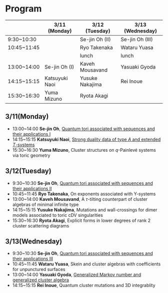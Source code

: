 <script type="text/x-mathjax-config">MathJax.Hub.Config({tex2jax:{inlineMath:[['\$','\$'],['\\(','\\)']],processEscapes:true},CommonHTML: {matchFontHeight:false}});</script> 
<script type="text/javascript" async src="https://cdnjs.cloudflare.com/ajax/libs/mathjax/2.7.1/MathJax.js?config=TeX-MML-AM_CHTML"></script>

# Program

||3/11 (Monday)|3/12 (Tuesday)|3/13 (Wednesday)|
|----|----|----|----|
|9:30~10:30||Se-jin Oh (II)|Se-jin Oh (III)|
|10:45~11:45||Ryo Takenaka|Wataru Yuasa|
|||lunch|lunch|
|13:00~14:00|Se-jin Oh (I)|Kaveh Mousavand|Yasuaki Gyoda|
|14:15~15:15|Katsuyuki Naoi|Yusuke Nakajima|Rei Inoue|
|15:30~16:30|Yuma Mizuno|Ryota Akagi||


## 3/11(Monday)
- 13:00~14:00 **Se-jin Oh**, [Quantum tori associated with sequences and their applications I](slides/Oh_1_completed.pdf)
- 14:15~15:15 **Katsuyuki Naoi**, [Strong duality data of type $A$ and extended $T$-systems](slides/Naoi.pdf)
- 15:30~16:30 **Yuma Mizuno**, Cluster structures on $q$-Painlevé systems via toric geometry

## 3/12(Tuesday)
- 9:30~10:30 **Se-jin Oh**, [Quantum tori associated with sequences and their applications II](slides/Oh_2_completed.pdf)
- 10:45~11:45 **Ryo Takenaka**, On exponents associated with Y-systems
- 13:00~14:00 **Kaveh Mousavand**, A $\tau$-tilting counterpart of cluster algebras of minimal infinite type
- 14:15~15:15 **Yusuke Nakajima**, Mutations and wall-crossings for dimer models associated to toric cDV singularities
- 15:30~16:30 **Ryota Akagi**, Explicit forms in lower degrees of rank 2 cluster scattering diagrams


## 3/13(Wednesday)
- 9:30~10:30 **Se-jin Oh**, [Quantum tori associated with sequences and their applications III](slides/Oh_3.pdf)
- 10:45~11:45 **Wataru Yuasa**, Skein and cluster algebras with coefficients for unpunctured surfaces
- 13:00~14:00 **Yasuaki Gyoda**, [Generalized Markov number and generalized cluster algebra](slides/Gyoda.pdf)
- 14:15~15:15 **Rei Inoue**, Quantum cluster mutations and 3D integrablity